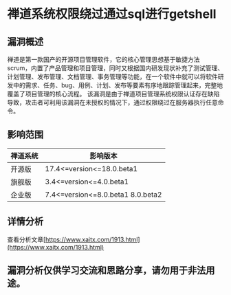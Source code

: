# 禅道系统权限绕过通过sql进行getshell


## 漏洞概述

禅道是第一款国产的开源项目管理软件，它的核心管理思想基于敏捷方法 scrum，内置了产品管理和项目管理，同时又根据国内研发现状补充了测试管理、计划管理、发布管理、文档管理、事务管理等功能，在一个软件中就可以将软件研发中的需求、任务、bug、用例、计划、发布等要素有序地跟踪管理起来，完整地覆盖了项目管理的核心流程。
该漏洞是由于禅道项目管理系统权限认证存在缺陷导致，攻击者可利用该漏洞在未授权的情况下，通过权限绕过在服务器执行任意命令。

## 影响范围

|  禅道系统   | 影响版本  |
|  ----  | ----  |
| 开源版  | 17.4<=version<=18.0.beta1 |
| 旗舰版  | 3.4<=version<=4.0.beta1 |
| 企业版  | 7.4<=version<=8.0.beta1 8.0.beta2 |

## 详情分析


查看分析文章[https://www.xaitx.com/1913.html](https://www.xaitx.com/1913.html)

## 漏洞分析仅供学习交流和思路分享，请勿⽤于⾮法⽤途。
